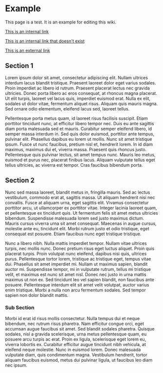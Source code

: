 # Example

This page is a test. It is an example for editing this wiki.

[This is an internal link](main_page)

[This is an internal link that doesn't exist](page_not_found)

[This is an external link](https://google.com)

## Section 1

Lorem ipsum dolor sit amet, consectetur adipiscing elit. Nullam ultrices interdum lacus blandit tristique. Praesent laoreet dolor eget varius sodales. Proin imperdiet ac libero id rutrum. Praesent placerat lectus nec gravida ultricies. Donec porta libero ac eros consequat, at rhoncus magna placerat. Ut elit turpis, laoreet vel lacus quis, imperdiet euismod erat. Nulla ex elit, sodales ut dolor vitae, fermentum aliquet risus. Aliquam quis mauris magna. Sed ornare odio elementum, eleifend lacus sed, laoreet tellus.

Pellentesque porta metus quam, id laoreet risus facilisis suscipit. Etiam porttitor tincidunt nunc, at efficitur libero tempor nec. Duis eu ante sagittis diam porta malesuada sed et mauris. Curabitur semper eleifend libero, id semper massa interdum in. Sed quis dolor euismod, porttitor ante tempus, pulvinar elit. Phasellus dapibus eu lorem ut mollis. Nunc sit amet tristique ipsum. Fusce ut nunc faucibus, pretium nisl et, hendrerit lorem. In id diam maximus, maximus dui et, viverra massa. Praesent quis rhoncus justo. Pellentesque quis pulvinar lectus, sit amet tempus nunc. Mauris leo metus, euismod et purus nec, placerat finibus lacus. Aliquam vulputate tellus eget tellus ultricies, ac viverra est tempor. Cras faucibus bibendum porta.

## Section 2

Nunc sed massa laoreet, blandit metus in, fringilla mauris. Sed ac lectus vestibulum, commodo erat at, sagittis massa. Ut aliquam hendrerit nisi nec convallis. Fusce at aliquam urna, eget sagittis elit. Vivamus consectetur porttitor arcu, ut ullamcorper ex porttitor vitae. Integer lacinia laoreet quam, et pellentesque ex tincidunt quis. Ut fermentum felis sit amet metus ultricies bibendum. Suspendisse malesuada lorem sed justo maximus dictum. Mauris cursus viverra urna sit amet consequat. Maecenas in augue cursus, molestie ante eu, tincidunt elit. Morbi rutrum justo et odio tristique, eget consequat est posuere. Etiam faucibus nunc eget tristique tristique.

Nunc a libero nibh. Nulla mattis imperdiet tempor. Nullam vitae ultrices turpis, nec mollis nunc. Donec pretium risus eget luctus aliquet. Proin quis placerat turpis. Proin volutpat nunc eleifend, dapibus nisi quis, ultrices purus. Pellentesque tortor lorem, tristique ac tristique eget, tempus vitae dui. Phasellus sit amet imperdiet mi. Nullam ut maximus sapien, blandit auctor mi. Suspendisse tempor, mi in vulputate rutrum, tellus mi tristique velit, et maximus est nunc sit amet nisl. Donec nec justo in urna mattis maximus ut non ex. Sed tincidunt leo vel sapien blandit, non faucibus ante posuere. Pellentesque interdum elit sit amet velit volutpat, auctor varius enim tristique. Morbi a nulla non arcu fermentum sodales. Sed tempor sapien non dolor blandit mattis.

### Sub Section

Morbi id erat id risus mollis consectetur. Nulla tempus dui et neque bibendum, nec rutrum risus pharetra. Nam efficitur congue orci, eget accumsan augue faucibus sit amet. Sed blandit sodales pharetra. Quisque sodales, nisl a gravida scelerisque, urna metus pellentesque quam, eu posuere arcu turpis ac erat. Proin ex ligula, scelerisque eget lorem eu, viverra lobortis ex. Curabitur efficitur augue tincidunt nibh vehicula, at eleifend neque molestie. Nunc in euismod lorem. Donec malesuada vulputate diam, quis condimentum magna. Vestibulum hendrerit, tortor aliquam faucibus euismod, metus dui pulvinar ligula, ut faucibus leo diam nec ipsum.
